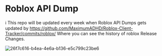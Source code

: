 # Roblox API Dump

ℹ️ This repo will be updated every week when Roblox API Dumps gets updated by https://github.com/MaximumADHD/Roblox-Client-Tracker/commits/roblox/
Where you can see the history of roblox Release Changes.


![26f7c616-b4ea-4e6a-b136-e5c799c23be6](https://github.com/user-attachments/assets/7e3f88dd-2744-4f10-8b7b-c9053d131d66)
